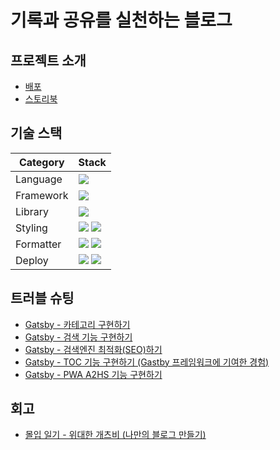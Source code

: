 # 기록과 공유를 실천하는 블로그

## 프로젝트 소개

- [배포](https://jgjgill-blog.netlify.app)
- [스토리북](https://www.chromatic.com/builds?appId=6433edb6543cdd6d8553e27a)

## 기술 스택

|Category|Stack|
|---|---|
|Language| <img src="https://img.shields.io/badge/TypeScript-3178C6?logo=TypeScript&logoColor=white"/> |
|Framework|<img src="https://img.shields.io/badge/Gatsby-663399?logo=Gatsby&logoColor=white"/>|
|Library|<img src="https://img.shields.io/badge/React-61DAFB?logo=React&logoColor=white"/>|
|Styling|<img src="https://img.shields.io/badge/Emotion-C43BAC?logo=Emotion&logoColor=white"/> <img src="https://img.shields.io/badge/Storybook-FF4785?logo=Storybook&logoColor=white"/>|
|Formatter|<img src="https://img.shields.io/badge/Eslint-4B32C3?logo=Eslint&logoColor=white"/> <img src="https://img.shields.io/badge/Prettier-F7B93E?logo=Prettier&logoColor=white"/>|
|Deploy|<img src="https://img.shields.io/badge/Netlify-00C7B7?logo=Netlify&logoColor=white"/> <img src="https://img.shields.io/badge/Chromatic-FC521F?logo=Chromatic&logoColor=white"/>|

## 트러블 슈팅

- [Gatsby - 카테고리 구현하기](https://jgjgill-blog.netlify.app/post/adding-category-to-gatsby/)
- [Gatsby - 검색 기능 구현하기](https://jgjgill-blog.netlify.app/post/adding-search-to-gatsby/)
- [Gatsby - 검색엔진 최적화(SEO)하기](https://jgjgill-blog.netlify.app/post/increase-seo-in-gatsby/)
- [Gatsby - TOC 기능 구현하기 (Gastby 프레임워크에 기여한 경험)](https://jgjgill-blog.netlify.app/post/adding-toc-to-gatsby/)
- [Gatsby - PWA A2HS 기능 구현하기](https://jgjgill-blog.netlify.app/post/pwa-add-to-home-screen-to-gatsby/)

## 회고

- [몰입 일기 - 위대한 개츠비 (나만의 블로그 만들기)](https://jgjgill-blog.netlify.app/post/the-great-gatsby/)
